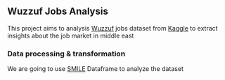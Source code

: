 ## Wuzzuf Jobs Analysis

This project aims to analysis [Wuzzuf](https://wuzzuf.net) jobs dataset from [Kaggle](https://www.kaggle.com/omarhanyy/wuzzuf-jobs) to extract insights about the job market in middle east

### Data processing & transformation

We are going to use [SMILE](http://haifengl.github.io/api/java/smile/data/DataFrame.html) Dataframe to analyze the dataset 

